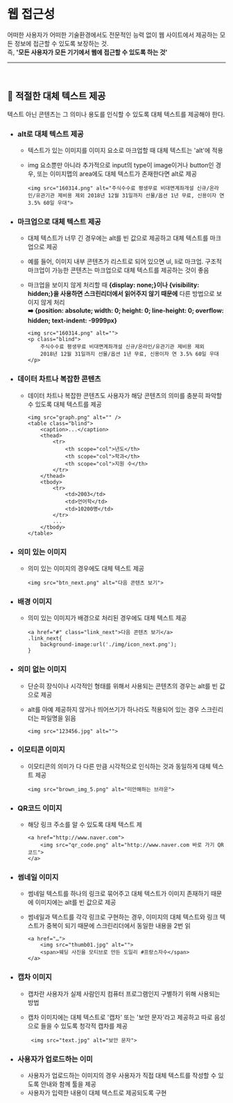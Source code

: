 # 웹 접근성
어떠한 사용자가 어떠한 기술환경에서도 전문적인 능력 없이 웹 사이트에서 제공하는 모든 정보에 접근할 수 있도록 보장하는 것.<br>
즉, **'모든 사용자가 모든 기기에서 웹에 접근할 수 있도록 하는 것'**

---

<br>

## 📍 적절한 대체 텍스트 제공
텍스트 아닌 콘텐츠는 그 의미나 용도를 인식할 수 있도록 대체 텍스트를 제공해야 한다.

* ### alt로 대체 텍스트 제공
  - 텍스트가 있는 이미지를 이미지 요소로 마크업할 때 대체 텍스트는 'alt'에 적용
  - img 요소뿐만 아니라 추가적으로 input의 type이 image이거나 button인 경우, 또는 이미지맵의 area에도 대체 텍스트가 존재한다면 alt로 제공
    
        <img src="160314.png" alt="주식수수료 평생무료 비대면계좌개설 신규/온라인/유관기관 제비용 제외 2018년 12월 31일까지 선물/옵션 1년 무료, 신용이자 연 3.5% 60일 우대">
        
* ### 마크업으로 대체 텍스트 제공
  - 대체 텍스트가 너무 긴 경우에는 alt를 빈 값으로 제공하고 대체 텍스트를 마크업으로 제공
  - 예를 들어, 이미지 내부 콘텐츠가 리스트로 되어 있으면 ul, li로 마크업. 구조적 마크업이 가능한 콘텐츠는 마크업으로 대체 텍스트를 제공하는 것이 좋음
  - 마크업을 보이지 않게 처리할 때 **{display: none;}이나 {visibility: hidden;}을 사용하면 스크린리더에서 읽어주지 않기 때문에** 다른 방법으로 보이지 않게 처리<br>
**➡️ {position: absolute; width: 0; height: 0; line-height: 0; overflow: hidden; text-indent: -9999px}**
      
        <img src="160314.png" alt="">
        <p class="blind">
            주식수수료 평생무료 비대면계좌개설 신규/온라인/유관기관 제비용 제외  
            2018년 12월 31일까지 선물/옵션 1년 무료, 신용이자 연 3.5% 60일 우대
        </p> 
        
* ### 데이터 차트나 복잡한 콘텐츠
  - 데이터 차트나 복잡한 콘텐츠도 사용자가 해당 콘텐츠의 의미를 충분히 파악할 수 있도록 대체 텍스트를 제공

        <img src="graph.png" alt="" />
        <table class="blind">
            <caption>...</caption>
            <thead>
	            <tr>
	                <th scope="col">년도</th>
	                <th scope="col">학과</th>
	                <th scope="col">지원 수</th>
	            </tr>
            </thead>
            <tbody>
                <tr>
                    <td>2003</td>
                    <td>언어학</td>
                    <td>10200명</td>
                </tr>
                ...
            </tbody>
        </table>

* ### 의미 있는 이미지
  - 의미 있는 이미지의 경우에도 대체 텍스트 제공
        
        <img src="btn_next.png" alt="다음 콘텐츠 보기">
	
* ### 배경 이미지
  - 의미 있는 이미지가 배경으로 처리된 경우에도 대체 텍스트 제공
        
        <a href="#" class="link_next">다음 콘텐츠 보기</a>
        .link_next{
            background-image:url('./img/icon_next.png');
        }
	
* ### 의미 없는 이미지
  - 단순히 장식이나 시각적인 형태를 위해서 사용되는 콘텐츠의 경우는 alt를 빈 값으로 제공
  - alt를 아예 제공하지 않거나 띄어쓰기가 하나라도 적용되어 있는 경우 스크린리더는 파일명을 읽음

        <img src="123456.jpg" alt="">
	
* ### 이모티콘 이미지
  - 이모티콘의 의미가 다 다른 만큼 시각적으로 인식하는 것과 동일하게 대체 텍스트 제공

        <img src="brown_img_5.png" alt="미안해하는 브라운">
	
* ### QR코드 이미지
  - 해당 링크 주소를 알 수 있도록 대체 텍스트 제

        <a href="http://www.naver.com">
            <img src="qr_code.png" alt="http://www.naver.com 바로 가기 QR코드">
        </a>
	
* ### 썸네일 이미지
  - 썸네일 텍스트를 하나의 링크로 묶어주고 대체 텍스트가 이미지 존재하기 때문에 이미지에는 alt를 빈 값으로 제공
  - 썸네일과 텍스트를 각각 링크로 구현하는 경우, 이미지의 대체 텍스트와 링크 텍스트가 중복이 되기 때문에 스크린리더에서 동일한 내용을 2번 읽

        <a href="…">
            <img src="thumb01.jpg" alt="">
            <span>웨딩 사진을 모티브로 만든 도일리 #프랑스자수</span>
        </a> 
	
* ### 캡차 이미지
  - 캡차란 사용자가 실제 사람인지 컴퓨터 프로그램인지 구별하기 위해 사용되는 방법
  - 캡차 이미지에는 대체 텍스트로 '캡차' 또는 '보안 문자'라고 제공하고 따로 음성으로 들을 수 있도록 청각적 캡차를 제공

         <img src="text.jpg" alt="보안 문자">
	 
* ### 사용자가 업로드하는 이미
  - 사용자가 업로드하는 이미지의 경우 사용자가 직접 대체 텍스트를 작성할 수 있도록 안내와 함께 툴을 제공
  - 사용자가 입력한 내용이 대체 텍스트로 제공되도록 구현
